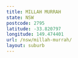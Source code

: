 ```yaml
---
title: MILLAH MURRAH
state: NSW
postcode: 2795
latitude: -33.820797
longitude: 149.474401
url: /nsw/millah-murrah/
layout: suburb
---
```

